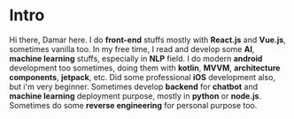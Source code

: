 # Intro
Hi there, Damar here. I do **front-end** stuffs mostly with **React.js** and **Vue.js**, sometimes vanilla too. In my free time, I read and develop some **AI**, **machine learning** stuffs, especially in **NLP** field. I do modern **android** development too sometimes, doing them with **kotlin**, **MVVM**, **architecture components**, **jetpack**, etc. Did some professional **iOS** development also, but i'm very beginner. Sometimes develop **backend** for **chatbot** and **machine learning** deployment purpose, mostly in **python** or **node.js**. Sometimes do some **reverse engineering** for personal purpose too.
